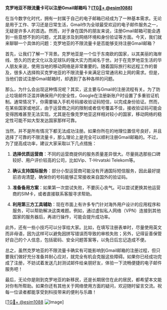 **克罗地亚不限流量卡可以注册Gmail邮箱吗？[[TG💪+ @esim1088](https://t.me/s/esim1088)]**

在当今数字化时代，拥有一封属于自己的电子邮箱已经成为了一种基本需求。无论是用于工作、学习还是日常生活，Gmail作为全球最受欢迎的电子邮件服务之一，无疑是许多人的首选。然而，对于身在国外的朋友来说，注册Gmail邮箱可能会遇到一些意想不到的问题，尤其是涉及到网络环境和身份验证等方面。今天，我们就来聊聊一个具体的问题：克罗地亚的不限流量卡是否能够支持注册Gmail邮箱？

首先，让我们了解一下背景。克罗地亚是一个位于东南欧的国家，以其美丽的海岸线、悠久的历史文化以及足球队的强大实力而闻名于世。对于在克罗地亚生活的华人朋友来说，使用当地的移动网络是非常重要的。随着国际旅行和远程工作的普及，很多人选择购买克罗地亚的不限流量卡来满足日常通讯和上网的需求。但是，当他们尝试注册Gmail邮箱时，却遇到了各种各样的问题。

那么，为什么会出现这种情况呢？其实，这主要与Gmail的注册流程有关。为了防止垃圾邮件泛滥并确保用户的安全性，Google在注册新账户时设置了多重验证机制。通常情况下，你需要输入手机号码接收验证码短信，以完成身份验证。然而，在某些国家或地区，由于运营商之间的限制或者信号覆盖不佳，接收验证码可能会变得困难甚至无法实现。尤其是在像克罗地亚这样相对较小的国家，移动网络的稳定性可能不如大型发达国家那样可靠。

当然，并不是所有情况下都无法成功注册。如果你所在的地理位置信号良好，并且选择了可靠的不限流量卡，那么理论上是完全可以顺利注册Gmail邮箱的。不过，为了提高成功率，建议大家采取以下几点措施：

1. **选择优质运营商**：不同的运营商提供的服务质量差异很大。尽量挑选那些口碑较好、用户评价较高的公司，比如Vip、T-Hrvatski Telekom等。
   
2. **确认支持国际服务**：部分小型运营商可能没有开通国际短信服务，因此最好提前咨询清楚，确保你的号码能够正常接收来自国外的验证码。

3. **准备备用方案**：如果第一次尝试失败，不要灰心丧气。可以尝试更换其他运营商的SIM卡，或者直接联系客服寻求帮助。

4. **利用第三方工具辅助**：现在市面上有许多专门针对海外用户设计的应用程序和服务，可以帮助解决这类难题。例如，通过虚拟私人网络（VPN）连接到其他国家的服务器后，再进行操作，可能会提升成功率。

此外，还有一些小技巧可以分享给大家。比如，在填写注册表单时，尽量使用英文而非母语，因为这样可以避免因拼写错误而导致的审核失败；另外，记得妥善保管好自己的个人信息，包括密码、安全问题答案等，以免日后忘记造成不便。

总之，虽然克罗地亚的不限流量卡确实有可能影响到Gmail邮箱的注册过程，但只要我们做好充分准备并耐心应对，就完全有机会克服这些障碍。如果你已经成功完成了注册，不妨试着发送几封测试邮件给亲朋好友，体验一下流畅便捷的电子邮件服务吧！

最后，无论你是刚到克罗地亚的新移民，还是长期居住在此的居民，都希望本文能对你有所帮助。如果你还有其他关于网络使用方面的疑问，欢迎随时留言交流。祝每一位读者都能享受到科技带来的便利与乐趣！

[[TG💪+ @esim1088](https://t.me/s/esim1088) ![Image](https://i.postimg.cc/4NQfJmqS/Snipaste-2025-05-13-00-14-12.png)]